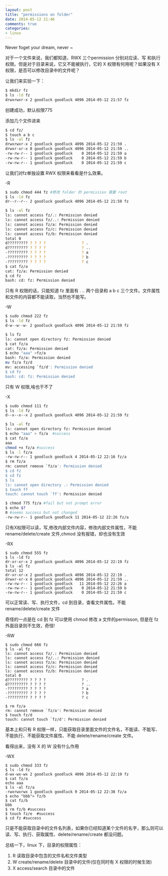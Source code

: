 ```yaml
---
layout: post
title: "permissions on folder"
date: 2014-05-12 21:46
comments: true
categories: 
- linux
---
```


Never foget your dream, never ~ 

<!--more-->

对于一个文件来说，我们都知道，RWX 三个permission 分别对应读、写 和执行权限。但是对于目录来说，它又不能被执行，它的 X 权限有何用呢？如果没有 X 权限，是否可以修改目录中的文件呢？

让我们来实验一下：

```bash
$ mkdir fz
$ ls -ld fz
drwxrwxr-x 2 goodluck goodluck 4096 2014-05-12 21:57 fz
```
创建成功，默认权限775 

添加几个文件进来

```bash
$ cd fz/
$ touch a b c
$ ls -al fz
drwxrwxr-x 2 goodluck goodluck 4096 2014-05-12 21:59 .
drwxr-xr-x 8 goodluck goodluck 4096 2014-05-12 21:59 ..
-rw-rw-r-- 1 goodluck goodluck    0 2014-05-12 21:59 a
-rw-rw-r-- 1 goodluck goodluck    0 2014-05-12 21:59 b
-rw-rw-r-- 1 goodluck goodluck    0 2014-05-12 21:59 c
```
让我们对fz单独设置 RWX 权限来看看是什么效果。

-R

```bash
$ sudo chmod 444 fz #修改 folder 的 permission 需要 root 
$ ls -ld fz
dr--r--r-- 2 goodluck goodluck 4096 2014-05-12 21:59 fz

$ ls -al fz
ls: cannot access fz/.: Permission denied
ls: cannot access fz/..: Permission denied
ls: cannot access fz/a: Permission denied
ls: cannot access fz/c: Permission denied
ls: cannot access fz/b: Permission denied
total 0
d????????? ? ? ? ?                ? .
d????????? ? ? ? ?                ? ..
-????????? ? ? ? ?                ? a
-????????? ? ? ? ?                ? b
-????????? ? ? ? ?                ? c
$ cat fz/a
cat: fz/a: Permission denied
$ cd fz
bash: cd: fz: Permission denied
```

只有 R 权限的话，只能知道 fz 里面有 . .. 两个目录和 a b c 三个文件。文件属性和文件的内容都不能读取，当然也不能写。

-W
```bash
$ sudo chmod 222 fz
$ ls -ld fz
d-w--w--w- 2 goodluck goodluck 4096 2014-05-12 21:59 fz

$ ls fz
ls: cannot open directory fz: Permission denied
$ cat fz/a
cat: fz/a: Permission denied
$ echo "aaa" >fz/a
bash: fz/a: Permission denied
mv fz/a fz/d
mv: accessing `fz/d': Permission denied
$ cd fz
bash: cd: fz: Permission denied
```
只有 W 权限,啥也干不了

-X
```bash
$ sudo chmod 111 fz
$ ls -ld fz
d--x--x--x 2 goodluck goodluck 4096 2014-05-12 21:59 fz

$ ls -al fz
ls: cannot open directory fz: Permission denied
$ echo "aaa" > fz/a  #success
$ cat fz/a
aaa
chmod +x fz/a #success
$ ls -l fz/a
-rw-rw-r-- 1 goodluck goodluck 4 2014-05-12 22:16 fz/a
$ rm fz/a
rm: cannot remove `fz/a': Permission denied
$ cd fz
$ cd fz
$ ls
ls: cannot open directory .: Permission denied
$ touch ff
touch: cannot touch `ff': Permission denied

$ chmod 775 fz/a #fail but not prompt error
$ echo $?
0 #seems success but not changed
-rw-rw-r-- 1 goodluck goodluck 11 2014-05-12 22:26 fz/a
```
只有X权限可以读，写,修改内部文件内容，修改内部文件属性，不能rename/delete/create 文件,chmod 没有报错，却也没有生效


-RX
```
$ sudo chmod 555 fz
$ ls -ld fz
dr-xr-xr-x 2 goodluck goodluck 4096 2014-05-12 22:19 fz
$ ls -al fz
total 12
dr-xr-xr-x 2 goodluck goodluck 4096 2014-05-12 22:19 .
drwxr-xr-x 8 goodluck goodluck 4096 2014-05-12 21:59 ..
-rw-rw-r-- 1 goodluck goodluck   11 2014-05-12 22:26 a
-rw-rw-r-- 1 goodluck goodluck    0 2014-05-12 21:59 b
-rw-rw-r-- 1 goodluck goodluck    0 2014-05-12 21:59 c
```
可以正常读、写、执行文件，cd 到目录，查看文件属性。不能 rename/delete/create 文件

奇怪的一点是在 cd 到 fz 可以使用 chmod 修改 a 文件的permisson, 但是在 fz 外面目录则不生效，奇怪!

-RW
```
$ sudo chmod 666 fz
$ ls -al fz
ls: cannot access fz/.: Permission denied
ls: cannot access fz/..: Permission denied
ls: cannot access fz/a: Permission denied
ls: cannot access fz/c: Permission denied
ls: cannot access fz/b: Permission denied
total 0
d????????? ? ? ? ?                ? .
d????????? ? ? ? ?                ? ..
-????????? ? ? ? ?                ? a
-????????? ? ? ? ?                ? b
-????????? ? ? ? ?                ? c

$ rm fz/a
rm: cannot remove `fz/a': Permission denied
$ touch fz/d
touch: cannot touch `fz/d': Permission denied
```

基本上和只有 R 权限一样，只能获取目录里面文件的文件名，不能读、不能写、不能执行、不能获取文件属性、不能 delete/rename/create 文件。

看得出来，没有 X 的 W 没有什么作用

-WX
```
$ sudo chmod 333 fz
$ ls -ld fz
d-wx-wx-wx 2 goodluck goodluck 4096 2014-05-12 22:19 fz
$ cat fz/a
echo aaa
$ ls -al fz/a
-rwxrwxrwx 1 goodluck goodluck 9 2014-05-12 22:38 fz/a
$ echo "bbb"> fz/b
$ cat fz/b
bbb
$ rm fz/b #success
$ touch fz/e  #success
$ cd fz #success
```

只是不能获取目录中的文件名列表，如果你已经知道某个文件的名字，那么则可以读、写、执行、获取属性、delete/rename/create 都没问题。


总结一下，linux 下，目录的权限属性：

1. R 读取目录中包含的文件名和文件类型
2. W create/rename/delete 目录中的文件(仅在同时有 X 权限的时候生效)
3. X access/search 目录中的文件








